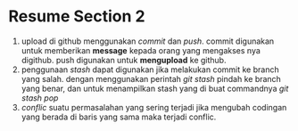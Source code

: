 # Resume Section 2
1. upload di github menggunakan *commit* dan *push*. commit digunakan untuk memberikan **message** kepada orang yang mengakses nya digithub. push digunakan untuk **mengupload** ke github. 
2. penggunaan *stash* dapat digunakan jika melakukan commit ke branch yang salah. dengan menggunakan perintah *git stash* pindah ke branch yang benar, dan untuk menampilkan stash yang di buat commandnya *git stash pop*
3. *conflic* suatu permasalahan yang sering terjadi jika mengubah codingan yang berada di baris yang sama maka terjadi conflic.